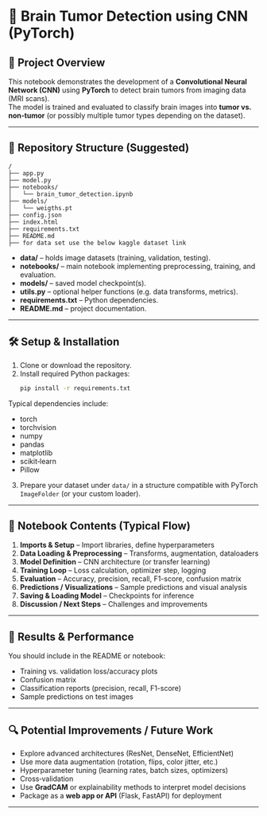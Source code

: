 # 🚀 Brain Tumor Detection using CNN (PyTorch)

## 📌 Project Overview
This notebook demonstrates the development of a **Convolutional Neural Network (CNN)** using **PyTorch** to detect brain tumors from imaging data (MRI scans).  
The model is trained and evaluated to classify brain images into **tumor vs. non‑tumor** (or possibly multiple tumor types depending on the dataset).

---

## 📂 Repository Structure (Suggested)
```
/
├── app.py
├── model.py
├── notebooks/
│   └── brain_tumor_detection.ipynb
├── models/
│   └── weigths.pt
├── config.json
├── index.html
├── requirements.txt
├── README.md
├── for data set use the below kaggle dataset link
```
- **data/** – holds image datasets (training, validation, testing).  
- **notebooks/** – main notebook implementing preprocessing, training, and evaluation.  
- **models/** – saved model checkpoint(s).  
- **utils.py** – optional helper functions (e.g. data transforms, metrics).  
- **requirements.txt** – Python dependencies.  
- **README.md** – project documentation.  

---

## 🛠️ Setup & Installation

1. Clone or download the repository.  
2. Install required Python packages:
   ```bash
   pip install -r requirements.txt
   ```

Typical dependencies include:
- torch  
- torchvision  
- numpy  
- pandas  
- matplotlib  
- scikit‑learn  
- Pillow  

3. Prepare your dataset under `data/` in a structure compatible with PyTorch `ImageFolder` (or your custom loader).  

---

## 📌 Notebook Contents (Typical Flow)

1. **Imports & Setup** – Import libraries, define hyperparameters  
2. **Data Loading & Preprocessing** – Transforms, augmentation, dataloaders  
3. **Model Definition** – CNN architecture (or transfer learning)  
4. **Training Loop** – Loss calculation, optimizer step, logging  
5. **Evaluation** – Accuracy, precision, recall, F1-score, confusion matrix  
6. **Predictions / Visualizations** – Sample predictions and visual analysis  
7. **Saving & Loading Model** – Checkpoints for inference  
8. **Discussion / Next Steps** – Challenges and improvements  

---

## 🧮 Results & Performance

You should include in the README or notebook:
- Training vs. validation loss/accuracy plots  
- Confusion matrix  
- Classification reports (precision, recall, F1-score)  
- Sample predictions on test images  

---

## 🔍 Potential Improvements / Future Work

- Explore advanced architectures (ResNet, DenseNet, EfficientNet)  
- Use more data augmentation (rotation, flips, color jitter, etc.)  
- Hyperparameter tuning (learning rates, batch sizes, optimizers)  
- Cross‑validation  
- Use **GradCAM** or explainability methods to interpret model decisions  
- Package as a **web app or API** (Flask, FastAPI) for deployment  

---
